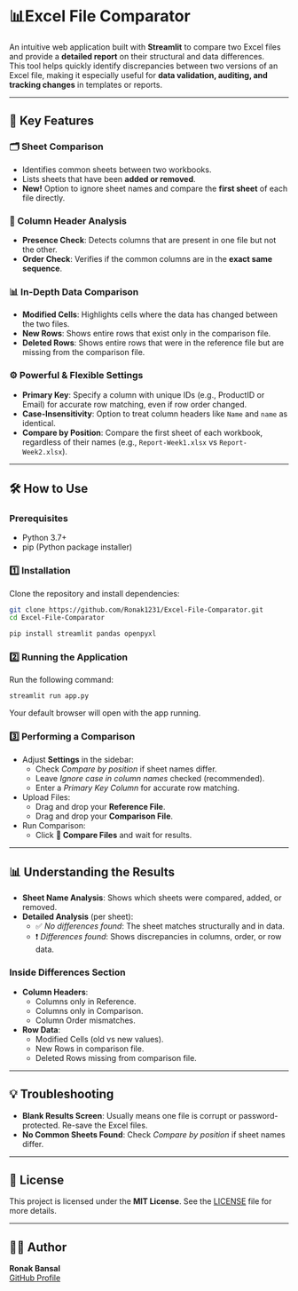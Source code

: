 # 📊Excel File Comparator

An intuitive web application built with **Streamlit** to compare two Excel files and provide a **detailed report** on their structural and data differences.  
This tool helps quickly identify discrepancies between two versions of an Excel file, making it especially useful for **data validation, auditing, and tracking changes** in templates or reports.

---

## 🚀 Key Features

### 🗂️ Sheet Comparison
- Identifies common sheets between two workbooks.  
- Lists sheets that have been **added or removed**.  
- **New!** Option to ignore sheet names and compare the **first sheet** of each file directly.  

### 📑 Column Header Analysis
- **Presence Check**: Detects columns that are present in one file but not the other.  
- **Order Check**: Verifies if the common columns are in the **exact same sequence**.  

### 📊 In-Depth Data Comparison
- **Modified Cells**: Highlights cells where the data has changed between the two files.  
- **New Rows**: Shows entire rows that exist only in the comparison file.  
- **Deleted Rows**: Shows entire rows that were in the reference file but are missing from the comparison file.  

### ⚙️ Powerful & Flexible Settings
- **Primary Key**: Specify a column with unique IDs (e.g., ProductID or Email) for accurate row matching, even if row order changed.  
- **Case-Insensitivity**: Option to treat column headers like `Name` and `name` as identical.  
- **Compare by Position**: Compare the first sheet of each workbook, regardless of their names (e.g., `Report-Week1.xlsx` vs `Report-Week2.xlsx`).  

---

## 🛠️ How to Use

### Prerequisites
- Python 3.7+  
- pip (Python package installer)  

### 1️⃣ Installation
Clone the repository and install dependencies:

```bash
git clone https://github.com/Ronak1231/Excel-File-Comparator.git
cd Excel-File-Comparator

pip install streamlit pandas openpyxl
```

### 2️⃣ Running the Application
Run the following command:

```bash
streamlit run app.py
```

Your default browser will open with the app running.  

### 3️⃣ Performing a Comparison
- Adjust **Settings** in the sidebar:  
  - Check *Compare by position* if sheet names differ.  
  - Leave *Ignore case in column names* checked (recommended).  
  - Enter a *Primary Key Column* for accurate row matching.  
- Upload Files:  
  - Drag and drop your **Reference File**.  
  - Drag and drop your **Comparison File**.  
- Run Comparison:  
  - Click **🚀 Compare Files** and wait for results.  

---

## 📊 Understanding the Results

- **Sheet Name Analysis**: Shows which sheets were compared, added, or removed.  
- **Detailed Analysis** (per sheet):  
  - ✅ *No differences found*: The sheet matches structurally and in data.  
  - ❗ *Differences found*: Shows discrepancies in columns, order, or row data.  

### Inside Differences Section
- **Column Headers**:  
  - Columns only in Reference.  
  - Columns only in Comparison.  
  - Column Order mismatches.  
- **Row Data**:  
  - Modified Cells (old vs new values).  
  - New Rows in comparison file.  
  - Deleted Rows missing from comparison file.  

---

## 💡 Troubleshooting

- **Blank Results Screen**: Usually means one file is corrupt or password-protected. Re-save the Excel files.  
- **No Common Sheets Found**: Check *Compare by position* if sheet names differ.  

---

## 📄 License

This project is licensed under the **MIT License**. See the [LICENSE](LICENSE) file for more details.

---

## 👨‍💻 Author

**Ronak Bansal**  
[GitHub Profile](https://github.com/Ronak1231)
